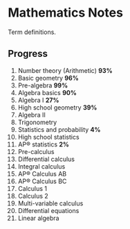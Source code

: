 # Mathematics Notes

Term definitions.

## Progress

1. Number theory (Arithmetic) **93%**
2. Basic geometry **96%**
3. Pre-algebra **99%**
4. Algebra basics **90%**
5. Algebra I **27%**
6. High school geometry **39%**
7. Algebra II
8. Trigonometry
9. Statistics and probability **4%**
10. High school statistics
11. AP®︎ statistics **2%**
12. Pre-calculus
13. Differential calculus
14. Integral calculus
15. AP®︎ Calculus AB
16. AP®︎ Calculus BC
17. Calculus 1
18. Calculus 2
19. Multi-variable calculus
20. Differential equations
21. Linear algebra
